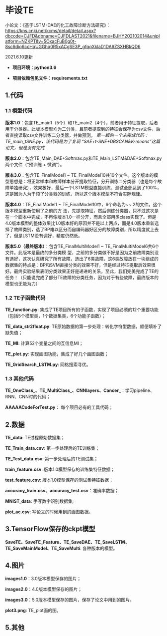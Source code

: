 # 毕设TE

小论文：《基于LSTM-DAE的化工故障诊断方法研究》：https://kns.cnki.net/kcms/detail/detail.aspx?dbcode=CJFD&dbname=CJFDLAST2021&filename=BJHY202102014&uniplatform=NZKPT&v=5OxacFuB0g0t-8sc6diq6ccHqUGGhq0R5xACgSE3P_gfqqXkIaD1DA9ZSXHBkQD6

2021.6.10更新

+ **项目环境：python3.6**

+ **项目依赖包见文件：requirements.txt**

## 1.代码
### 1.1 模型代码
**版本1.0**：包含TE_main1（5个）和TE_main2（4个），前者用于特征提取，后者用于分类器。此版本模型均为二分类，且前者提取到的特征会保存为csv文件，后者直接读取csv文件训练二分类器，并做预测。
*第一版的一个未完成代码：TE_main_tSNE.py，该代码是为了复现 “SAE+t-SNE+DBSCAN&K-means”这篇论文，但是没有完成.*

**版本2.0**：包含TE_Main_DAE+Softmax.py和TE_Main_LSTM&DAE+Softmax.py两个文件（“预训练 + 微调”）。

**版本3.0**：包含TE_FinalModel1 ~ TE_FinalModel10共10个文件。这个版本的模型思想是：将正常样本和故障样本分开提取特征，分开训练二分类器（也是每个故障单独研究），效果极好，最后一个LSTM模型直接训练、测试全部达到了100%，这是因为人为干预了分类器的训练，所以这个版本模型不符合实际规律。

**版本4.0**：TE_FinalModel1 ~ TE_FinalModel10中，6个命名为~~.2的文件。这个版本模型重新使用了之前的方
法，先提取特征，然后训练分类器，只不过这次是在一个脚本中完成，不再像版本1.0一样分开，而且全部用类class实现了。但是4.0版本模型的整体效果比1.0版本好的原因并不是以上两点，而是4.0版本重新选择了故障类别，选了BP难以区分而自编码器好区分的故障类别，所以精度就上去了，但是LSTM没有调好，精度仍然低。

**版本5.0（最终版本）**：包含TE_FinalMultiModel1 ~ TE_FinalMultiModel6共6个文件。此版本是最终的多分类模
型，之前的多分类做不好是因为之前故障类别没有选好，这次认真研究了所有故障，选出了6类故障，这6类故障放在一块组成的数据集的特点是：BP和SVM直接分类的效果不好，但是经过特征提取后效果很好。最终实验结果表明分类效果正好是递进的关系，至此，我们完美完成了TE的任务！（只能说完成了部分TE故障的分类任务，因为对于有些故障，最终版本的模型也无能为力）

### 1.2 TE子函数代码
**TE_function.py**: 集成了TE项目所有的子函数，实现了项目必须的12个重要功能（包括5个模型类，1个数据集类，6个功能子函数）；

**TE_data_str2float.py**: TE原始数据的第一步处理：转化字符型数据，顺便填补了缺失值；

**TE_MI**: 计算52个变量之间的互信息MI；

**TE_plot.py**: 实现画图功能，集成了好几个画图函数；

**TE_GridSearch_LSTM.py**: 网格搜索寻优。

### 1.3 其他代码
**TE_OneClass_、TE_MultiClass_、CNNlayers、Cancer_**：学习pipeline、RNN、CNN时的代码；

**AAAAACodeForTest.py**： 每个项目必有的工具代码；


## 2.数据
**TE_data**: TE过程原始数据集；

**TE_Train_data.csv**: 第一步处理后的TE训练集；

**TE_Test_data.csv**: 第一步处理后的TE测试集；

**train_feature.csv**: 版本1.0模型保存的训练集特征数据；

**test_feature.csv**: 版本1.0模型保存的测试集特征数据；

**accuracy_train.csv、accuracy_test.csv**：准确率数据；

**MNIST_data**: 手写数字识别数据集;

**plot_ac.csv**: 写论文的时候用到的画图数据。

## 3.TensorFlow保存的ckpt模型
**SaveTE、SaveTE_Feature、TE_SaveDAE、TE_SaveLSTM、TE_SaveMainModel、TE_SaveMulti**: 各种版本的模型。

## 4.图片
**images1.0**：3.0版本模型保存的图片；

**images2.0**：4.0版本模型保存的图片；

**images3.0**：5.0版本模型保存的图片，保存了论文中用到的图片。

**plot3.png**: TE_plot画的图。

## 5.其他



















